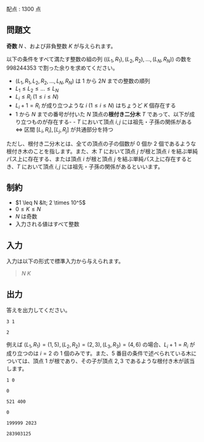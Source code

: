 配点 : $1300$ 点

## 問題文

**奇数** $N$ 、および非負整数 $K$ が与えられます。

以下の条件をすべて満たす整数の組の列 $((L_1,R_1),(L_2,R_2),\dots,(L_N,R_N))$ の数を $998244353$ で割った余りを求めてください。

- $(L_1,R_1,L_2,R_2,\dots,L_N,R_N)$ は $1$ から $2N$ までの整数の順列
- $L_1 \leq L_2 \leq \dots \leq L_N$
- $L_i \leq R_i \ (1 \leq i \leq N)$
- $L_i+1=R_i$ が成り立つような $i\ (1\leq i \leq N)$ はちょうど $K$ 個存在する
- $1$ から $N$ までの番号が付いた $N$ 頂点の**根付き二分木** $T$ であって、以下が成り立つものが存在する-   - $T$ において頂点 $i,j$ には祖先・子孫の関係がある $\iff$ 区間 $[L_i,R_i],[L_j,R_j]$ が共通部分を持つ

ただし、根付き二分木とは、全ての頂点の子の個数が $0$ 個か $2$ 個であるような根付き木のことを指します。また、木 $T$ において頂点 $j$ が根と頂点 $i$ を結ぶ単純パス上に存在する、または頂点 $i$ が根と頂点 $j$ を結ぶ単純パス上に存在するとき、$T$ において頂点 $i,j$ には祖先・子孫の関係があるといいます。

## 制約

- $1 \leq N &lt; 2 \times 10^5$
- $0 \leq K \leq N$
- $N$ は奇数
- 入力される値はすべて整数

## 入力

入力は以下の形式で標準入力から与えられます。

> $N$ $K$

## 出力

答えを出力してください。

```input1
3 1
```

```output1
2
```

例えば $(L_1,R_1)=(1,5),(L_2,R_2)=(2,3),(L_3,R_3)=(4,6)$ の場合、$L_i+1=R_i$ が成り立つのは $i=2$ の $1$ 個のみです。また、$5$ 番目の条件で述べられている木については、頂点 $1$ が根であり、その子が頂点 $2,3$ であるような根付き木が該当します。

```input2
1 0
```

```output2
0
```

```input3
521 400
```

```output3
0
```

```input4
199999 2023
```

```output4
283903125
```